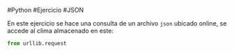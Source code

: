 #Python #Ejercicio #JSON 

En este ejercicio se hace una consulta de un archivo `json` ubicado online, se accede al clima almacenado en este:

```python
from urllib.request 
```